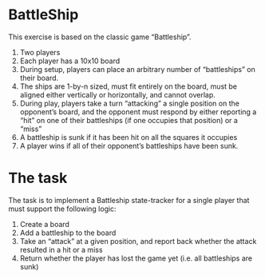 # BattleShip
This exercise is based on the classic game “Battleship”.
1. Two players
2.  Each player has a 10x10 board
3.  During setup, players can place an arbitrary number of “battleships” on their board.
4. The ships are 1-by-n sized, must fit entirely on the board, must be aligned either
   vertically or horizontally, and cannot overlap.
5. During play, players take a turn “attacking” a single position on the opponent’s board,
and the opponent must respond by either reporting a “hit” on one of their battleships
(if one occupies that position) or a “miss”
6. A battleship is sunk if it has been hit on all the squares it occupies
7. A player wins if all of their opponent’s battleships have been sunk.

# The task
The task is to implement a Battleship state-tracker for a single player that must support the
following logic:
1. Create a board
2. Add a battleship to the board
3. Take an “attack” at a given position, and report back whether the attack resulted in a
hit or a miss
4. Return whether the player has lost the game yet (i.e. all battleships are sunk)
